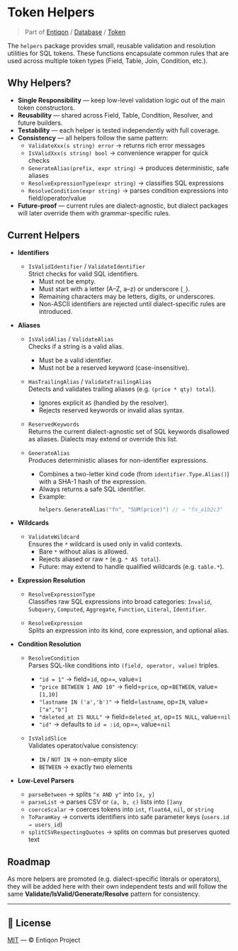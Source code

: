 # Token Helpers

> Part of [Entiqon](../../../) / [Database](../../) / [Token](../)

The `helpers` package provides small, reusable validation and resolution
utilities for SQL tokens. These functions encapsulate common rules that are
used across multiple token types (Field, Table, Join, Condition, etc.).

## Why Helpers?

- **Single Responsibility** — keep low-level validation logic out of
  the main token constructors.
- **Reusability** — shared across Field, Table, Condition, Resolver, and future
  builders.
- **Testability** — each helper is tested independently with full
  coverage.
- **Consistency** — all helpers follow the same pattern:
    - `ValidateXxx(s string) error` → returns rich error messages
    - `IsValidXxx(s string) bool` → convenience wrapper for quick checks
    - `GenerateAlias(prefix, expr string)` → produces deterministic,
      safe aliases
    - `ResolveExpressionType(expr string)` → classifies SQL expressions
    - `ResolveCondition(expr string)` → parses condition expressions into field/operator/value
- **Future-proof** — current rules are dialect-agnostic, but dialect
  packages will later override them with grammar-specific rules.

## Current Helpers

- **Identifiers**
    - `IsValidIdentifier` / `ValidateIdentifier`  
      Strict checks for valid SQL identifiers.
        - Must not be empty.
        - Must start with a letter (A–Z, a–z) or underscore (`_`).
        - Remaining characters may be letters, digits, or underscores.
        - Non-ASCII identifiers are rejected until dialect-specific rules are introduced.

- **Aliases**
    - `IsValidAlias` / `ValidateAlias`  
      Checks if a string is a valid alias.
        - Must be a valid identifier.
        - Must not be a reserved keyword (case-insensitive).

    - `HasTrailingAlias` / `ValidateTrailingAlias`  
      Detects and validates trailing aliases (e.g. `(price * qty) total`).
        - Ignores explicit `AS` (handled by the resolver).
        - Rejects reserved keywords or invalid alias syntax.

    - `ReservedKeywords`  
      Returns the current dialect-agnostic set of SQL keywords disallowed
      as aliases. Dialects may extend or override this list.

    - `GenerateAlias`  
      Produces deterministic aliases for non-identifier expressions.
        - Combines a two-letter kind code (from `identifier.Type.Alias()`)
          with a SHA-1 hash of the expression.
        - Always returns a safe SQL identifier.
        - Example:
          ```go
          helpers.GenerateAlias("fn", "SUM(price)") // → "fn_a1b2c3"
          ```

- **Wildcards**
    - `ValidateWildcard`  
      Ensures the `*` wildcard is used only in valid contexts.
        - Bare `*` without alias is allowed.
        - Rejects aliased or raw `*` (e.g. `* AS total`).
        - Future: may extend to handle qualified wildcards (e.g. `table.*`).

- **Expression Resolution**
    - `ResolveExpressionType`  
      Classifies raw SQL expressions into broad categories: `Invalid`, `Subquery`,
      `Computed`, `Aggregate`, `Function`, `Literal`, `Identifier`.

    - `ResolveExpression`  
      Splits an expression into its kind, core expression, and optional alias.

- **Condition Resolution**
    - `ResolveCondition`  
      Parses SQL-like conditions into `(field, operator, value)` triples.
        - `"id = 1"` → field=`id`, op=`=`, value=`1`
        - `"price BETWEEN 1 AND 10"` → field=`price`, op=`BETWEEN`, value=`[1,10]`
        - `"lastname IN ('a','b')"` → field=`lastname`, op=`IN`, value=`["a","b"]`
        - `"deleted_at IS NULL"` → field=`deleted_at`, op=`IS NULL`, value=`nil`
        - `"id"` → defaults to `id = :id`, op=`=`, value=`nil`

    - `IsValidSlice`  
      Validates operator/value consistency:
        - `IN` / `NOT IN` → non-empty slice
        - `BETWEEN` → exactly two elements

- **Low-Level Parsers**
    - `parseBetween` → splits `"x AND y"` into `[x, y]`
    - `parseList` → parses CSV or `(a, b, c)` lists into `[]any`
    - `coerceScalar` → coerces tokens into `int`, `float64`, `nil`, or `string`
    - `ToParamKey` → converts identifiers into safe parameter keys (`users.id → users_id`)
    - `splitCSVRespectingQuotes` → splits on commas but preserves quoted text

## Roadmap

As more helpers are promoted (e.g. dialect-specific literals or operators),
they will be added here with their own independent tests and will follow the
same **Validate/IsValid/Generate/Resolve** pattern for consistency.

---

## 📄 License

[MIT](../../../LICENSE) — © Entiqon Project
